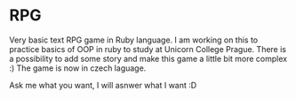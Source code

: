 # RPG

Very basic text RPG game in Ruby language.
I am working on this to practice basics of OOP in ruby to study at Unicorn College Prague.
There is a possibility to add some story and make this game a little bit more complex :)
The game is now in czech laguage.

Ask me what you want, I will asnwer what I want :D
